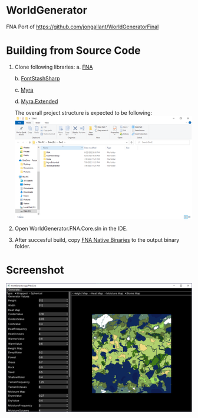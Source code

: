 # WorldGenerator
FNA Port of https://github.com/jongallant/WorldGeneratorFinal

# Building from Source Code
1. Clone following libraries:
   a. [FNA](https://github.com/FNA-XNA/FNA)
   
   b. [FontStashSharp](https://github.com/FontStashSharp/FontStashSharp)
   
   c. [Myra](https://github.com/rds1983/Myra)
   
   d. [Myra.Extended](https://github.com/rds1983/Myra.Extended)
   
   The overall project structure is expected to be following: ![](images/FolderStructure.png)

2. Open WorldGenerator.FNA.Core.sln in the IDE.
3. After succesful build, copy [FNA Native Binaries](https://fna.flibitijibibo.com/archive/fnalibs.tar.bz2) to the output binary folder.

# Screenshot
![](images/screenshot.png)
